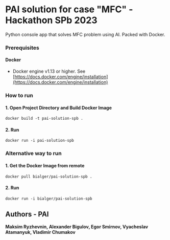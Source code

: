 # PAI solution for case "MFC" - Hackathon SPb 2023

Python console app that solves MFC problem using AI. Packed with Docker.

### Prerequisites

#### Docker

  * Docker engine v1.13 or higher. See [https://docs.docker.com/engine/installation](https://docs.docker.com/engine/installation)

### How to run

#### 1. Open Project Directory and Build Docker Image

    docker build -t pai-solution-spb .

#### 2. Run

    docker run -i pai-solution-spb

### Alternative way to run

#### 1. Get the Docker Image from remote

    docker pull bialger/pai-solution-spb .

#### 2. Run

    docker run -i bialger/pai-solution-spb

## Authors - PAI

**Maksim Ryzhevnin, Alexander Bigulov, Egor Smirnov, Vyacheslav Atamanyuk, Vladimir Chumakov**
